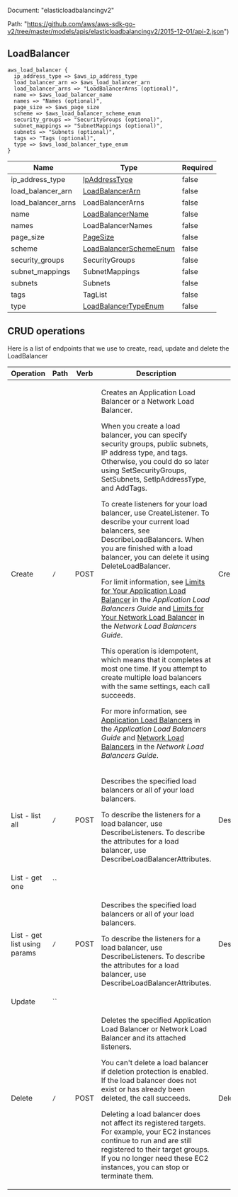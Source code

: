 Document: "elasticloadbalancingv2"


Path: "https://github.com/aws/aws-sdk-go-v2/tree/master/models/apis/elasticloadbalancingv2/2015-12-01/api-2.json")

## LoadBalancer



```puppet
aws_load_balancer {
  ip_address_type => $aws_ip_address_type
  load_balancer_arn => $aws_load_balancer_arn
  load_balancer_arns => "LoadBalancerArns (optional)",
  name => $aws_load_balancer_name
  names => "Names (optional)",
  page_size => $aws_page_size
  scheme => $aws_load_balancer_scheme_enum
  security_groups => "SecurityGroups (optional)",
  subnet_mappings => "SubnetMappings (optional)",
  subnets => "Subnets (optional)",
  tags => "Tags (optional)",
  type => $aws_load_balancer_type_enum
}
```

| Name        | Type           | Required       |
| ------------- | ------------- | ------------- |
|ip_address_type | [IpAddressType](https://docs.aws.amazon.com/sdk-for-ruby/v3/api/) | false |
|load_balancer_arn | [LoadBalancerArn](https://docs.aws.amazon.com/sdk-for-ruby/v3/api/) | false |
|load_balancer_arns | LoadBalancerArns | false |
|name | [LoadBalancerName](https://docs.aws.amazon.com/sdk-for-ruby/v3/api/) | false |
|names | LoadBalancerNames | false |
|page_size | [PageSize](https://docs.aws.amazon.com/sdk-for-ruby/v3/api/) | false |
|scheme | [LoadBalancerSchemeEnum](https://docs.aws.amazon.com/sdk-for-ruby/v3/api/) | false |
|security_groups | SecurityGroups | false |
|subnet_mappings | SubnetMappings | false |
|subnets | Subnets | false |
|tags | TagList | false |
|type | [LoadBalancerTypeEnum](https://docs.aws.amazon.com/sdk-for-ruby/v3/api/) | false |



## CRUD operations

Here is a list of endpoints that we use to create, read, update and delete the LoadBalancer

| Operation | Path | Verb | Description | OperationID |
| ------------- | ------------- | ------------- | ------------- | ------------- |
|Create|`/`|POST|<p>Creates an Application Load Balancer or a Network Load Balancer.</p> <p>When you create a load balancer, you can specify security groups, public subnets, IP address type, and tags. Otherwise, you could do so later using <a>SetSecurityGroups</a>, <a>SetSubnets</a>, <a>SetIpAddressType</a>, and <a>AddTags</a>.</p> <p>To create listeners for your load balancer, use <a>CreateListener</a>. To describe your current load balancers, see <a>DescribeLoadBalancers</a>. When you are finished with a load balancer, you can delete it using <a>DeleteLoadBalancer</a>.</p> <p>For limit information, see <a href="https://docs.aws.amazon.com/elasticloadbalancing/latest/application/load-balancer-limits.html">Limits for Your Application Load Balancer</a> in the <i>Application Load Balancers Guide</i> and <a href="https://docs.aws.amazon.com/elasticloadbalancing/latest/network/load-balancer-limits.html">Limits for Your Network Load Balancer</a> in the <i>Network Load Balancers Guide</i>.</p> <p>This operation is idempotent, which means that it completes at most one time. If you attempt to create multiple load balancers with the same settings, each call succeeds.</p> <p>For more information, see <a href="https://docs.aws.amazon.com/elasticloadbalancing/latest/application/application-load-balancers.html">Application Load Balancers</a> in the <i>Application Load Balancers Guide</i> and <a href="https://docs.aws.amazon.com/elasticloadbalancing/latest/network/network-load-balancers.html">Network Load Balancers</a> in the <i>Network Load Balancers Guide</i>.</p>|CreateLoadBalancer|
|List - list all|`/`|POST|<p>Describes the specified load balancers or all of your load balancers.</p> <p>To describe the listeners for a load balancer, use <a>DescribeListeners</a>. To describe the attributes for a load balancer, use <a>DescribeLoadBalancerAttributes</a>.</p>|DescribeLoadBalancers|
|List - get one|``||||
|List - get list using params|`/`|POST|<p>Describes the specified load balancers or all of your load balancers.</p> <p>To describe the listeners for a load balancer, use <a>DescribeListeners</a>. To describe the attributes for a load balancer, use <a>DescribeLoadBalancerAttributes</a>.</p>|DescribeLoadBalancers|
|Update|``||||
|Delete|`/`|POST|<p>Deletes the specified Application Load Balancer or Network Load Balancer and its attached listeners.</p> <p>You can't delete a load balancer if deletion protection is enabled. If the load balancer does not exist or has already been deleted, the call succeeds.</p> <p>Deleting a load balancer does not affect its registered targets. For example, your EC2 instances continue to run and are still registered to their target groups. If you no longer need these EC2 instances, you can stop or terminate them.</p>|DeleteLoadBalancer|
